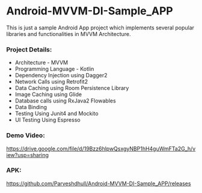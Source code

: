 # Android-MVVM-DI-Sample_APP

This is just a sample Android App project which implements several popular libraries and functionalities in MVVM Architecture.

### Project Details:
- Architecture - MVVM
- Programming Language - Kotlin
- Dependency Injection using Dagger2
- Network Calls using Retrofit2
- Data Caching using Room Persistence Library
- Image Caching using Glide
- Database calls using RxJava2 Flowables
- Data Binding
- Testing Using Junit4 and Mockito
- UI Testing Using Espresso

### Demo Video:
https://drive.google.com/file/d/19Bzz6hlpwQsxgyNBP1hH4guWmFTa2G_h/view?usp=sharing

### APK:
https://github.com/Parveshdhull/Android-MVVM-DI-Sample_APP/releases
